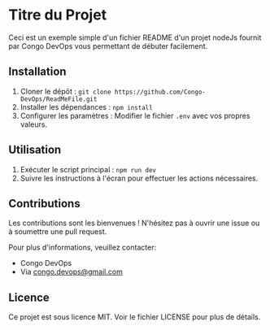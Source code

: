 # Titre du Projet

Ceci est un exemple simple d'un fichier README d'un projet nodeJs 
fournit par Congo DevOps vous permettant de débuter facilement.

## Installation

1. Cloner le dépôt : `git clone https://github.com/Congo-DevOps/ReadMeFile.git`
2. Installer les dépendances : `npm install `
3. Configurer les paramètres : Modifier le fichier `.env` avec vos propres valeurs.

## Utilisation

1. Exécuter le script principal : `npm run dev`
2. Suivre les instructions à l'écran pour effectuer les actions nécessaires.

## Contributions

Les contributions sont les bienvenues ! N'hésitez pas à ouvrir une issue ou à soumettre une pull request.

Pour plus d'informations, veuillez contacter:

* Congo DevOps
* Via congo.devops@gmail.com

## Licence

Ce projet est sous licence MIT. Voir le fichier LICENSE pour plus de détails.
